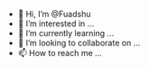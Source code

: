 - 👋 Hi, I’m @Fuadshu
- 👀 I’m interested in ...
- 🌱 I’m currently learning ...
- 💞️ I’m looking to collaborate on ...
- 📫 How to reach me ...

<!---
Fuadshu/Fuadshu is a ✨ special ✨ repository because its `README.md` (this file) appears on your GitHub profile.
You can click the Preview link to take a look at your changes.
--->
